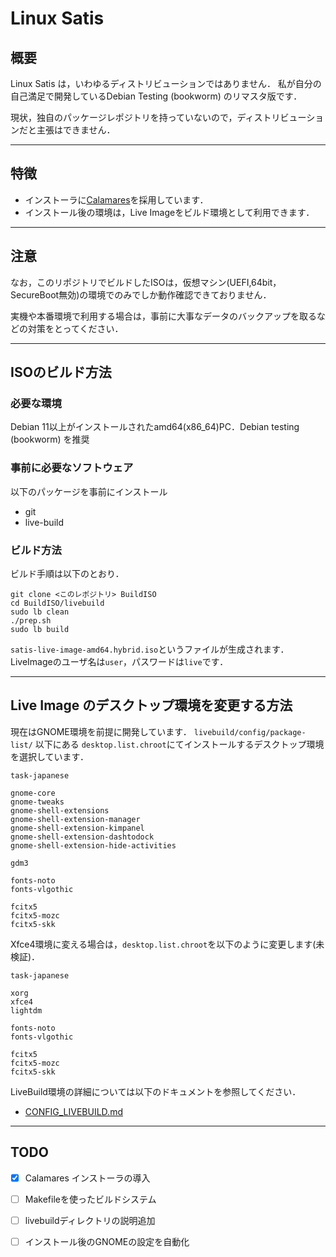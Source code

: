 # Linux Satis
## 概要
Linux Satis は，いわゆるディストリビューションではありません．
私が自分の自己満足で開発しているDebian Testing (bookworm) のリマスタ版です．

現状，独自のパッケージレポジトリを持っていないので，ディストリビューションだと主張はできません．

---
## 特徴
- インストーラに[Calamares](https://calamares.io)を採用しています．
- インストール後の環境は，Live Imageをビルド環境として利用できます．

---
## 注意
なお，このリポジトリでビルドしたISOは，仮想マシン(UEFI,64bit，SecureBoot無効)の環境でのみでしか動作確認できておりません．

実機や本番環境で利用する場合は，事前に大事なデータのバックアップを取るなどの対策をとってください．

---
## ISOのビルド方法
### 必要な環境
Debian 11以上がインストールされたamd64(x86_64)PC．Debian testing (bookworm) を推奨

### 事前に必要なソフトウェア
以下のパッケージを事前にインストール
- git
- live-build

### ビルド方法
ビルド手順は以下のとおり．
```
git clone <このレポジトリ> BuildISO
cd BuildISO/livebuild
sudo lb clean
./prep.sh
sudo lb build
```
`satis-live-image-amd64.hybrid.iso`というファイルが生成されます．
LiveImageのユーザ名は`user`，パスワードは`live`です．

---
## Live Image のデスクトップ環境を変更する方法
現在はGNOME環境を前提に開発しています．
`livebuild/config/package-list/` 以下にある `desktop.list.chroot`にてインストールするデスクトップ環境を選択しています．
``` 
task-japanese

gnome-core
gnome-tweaks
gnome-shell-extensions
gnome-shell-extension-manager
gnome-shell-extension-kimpanel
gnome-shell-extension-dashtodock
gnome-shell-extension-hide-activities

gdm3

fonts-noto
fonts-vlgothic

fcitx5
fcitx5-mozc
fcitx5-skk
```

Xfce4環境に変える場合は，`desktop.list.chroot`を以下のように変更します(未検証)．
```
task-japanese

xorg
xfce4
lightdm

fonts-noto
fonts-vlgothic

fcitx5
fcitx5-mozc
fcitx5-skk
```

LiveBuild環境の詳細については以下のドキュメントを参照してください．
- [CONFIG_LIVEBUILD.md](CONFIG_LIVEBUILD.md)

---
## TODO
- [x] Calamares インストーラの導入
- [ ] Makefileを使ったビルドシステム
- [ ] livebuildディレクトリの説明追加
- [ ] インストール後のGNOMEの設定を自動化

